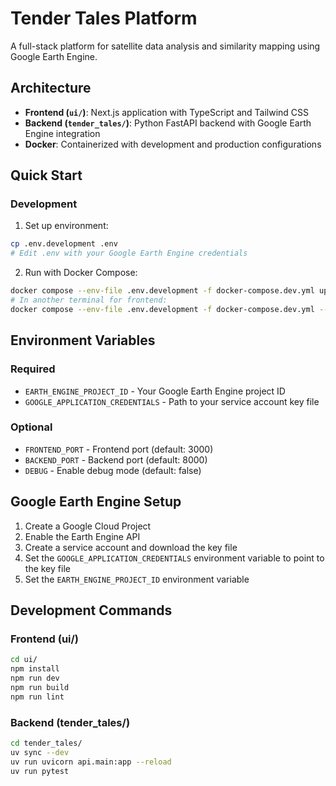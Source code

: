 # Tender Tales Platform

A full-stack platform for satellite data analysis and similarity mapping using Google Earth Engine.

## Architecture

- **Frontend (`ui/`)**: Next.js application with TypeScript and Tailwind CSS
- **Backend (`tender_tales/`)**: Python FastAPI backend with Google Earth Engine integration
- **Docker**: Containerized with development and production configurations

## Quick Start

### Development

1. Set up environment:
```bash
cp .env.development .env
# Edit .env with your Google Earth Engine credentials
```

2. Run with Docker Compose:
```bash
docker compose --env-file .env.development -f docker-compose.dev.yml up backend-dev
# In another terminal for frontend:
docker compose --env-file .env.development -f docker-compose.dev.yml --profile frontend up frontend-dev
```


## Environment Variables

### Required
- `EARTH_ENGINE_PROJECT_ID` - Your Google Earth Engine project ID
- `GOOGLE_APPLICATION_CREDENTIALS` - Path to your service account key file

### Optional
- `FRONTEND_PORT` - Frontend port (default: 3000)
- `BACKEND_PORT` - Backend port (default: 8000)
- `DEBUG` - Enable debug mode (default: false)


## Google Earth Engine Setup

1. Create a Google Cloud Project
2. Enable the Earth Engine API
3. Create a service account and download the key file
4. Set the `GOOGLE_APPLICATION_CREDENTIALS` environment variable to point to the key file
5. Set the `EARTH_ENGINE_PROJECT_ID` environment variable

## Development Commands

### Frontend (ui/)
```bash
cd ui/
npm install
npm run dev
npm run build
npm run lint
```

### Backend (tender_tales/)
```bash
cd tender_tales/
uv sync --dev
uv run uvicorn api.main:app --reload
uv run pytest
```
